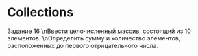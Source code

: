 # Collections
Задание 16
\nВвести целочисленный массив, состоящий из 10 элементов. 
\nОпределить сумму и количество элементов, расположенных до первого отрицательного числа.
